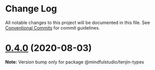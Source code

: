 # Change Log

All notable changes to this project will be documented in this file.
See [Conventional Commits](https://conventionalcommits.org) for commit guidelines.

# [0.4.0](https://github.com/JakeElder/tenjin/compare/v0.3.1...v0.4.0) (2020-08-03)

**Note:** Version bump only for package @mindfulstudio/tenjin-types
